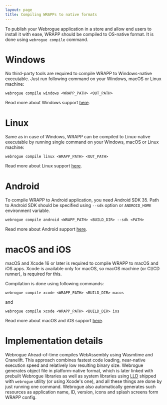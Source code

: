 ```yaml
---
layout: page
title: Compiling WRAPPs to native formats
---
```


To publish your Webrogue application in a store and allow end users to install it with ease, WRAPP should be compiled to OS-native format.
It is done using `webrogue compile` command.

# Windows

No third-party tools are required to compile WRAPP to Windows-native executable.
Just run following command on your Windows, macOS or Linux machine:

```webrogue compile windows <WRAPP_PATH> <OUT_PATH>```

Read more about Windows support [here](platform_windows.html).

# Linux

Same as in case of Windows, WRAPP can be compiled to Linux-native executable by running single command on your Windows, macOS or Linux machine:

```webrogue compile linux <WRAPP_PATH> <OUT_PATH>```

Read more about Linux support [here](platform_linux.html).

# Android

To compile WRAPP to Android application, you need Android SDK 35.
Path to Android SDK should be specified using `--sdk` option or `ANDROID_HOME` environment variable.

`webrogue compile android <WRAPP_PATH> <BUILD_DIR> --sdk <PATH>`

Read more about Android support [here](platform_android.html).

# macOS and iOS

macOS and Xcode 16 or later is required to compile WRAPP to macOS and iOS apps. Xcode is available only for macOS, so macOS machine (or CI/CD runner), is required for this.

Compilation is done using following commands:

```webrogue compile xcode <WRAPP_PATH> <BUILD_DIR> macos```

and

```webrogue compile xcode <WRAPP_PATH> <BUILD_DIR> ios```

Read more about macOS and iOS support [here](platform_xcode.html).

# Implementation details

Webrogue Ahead-of-time compiles WebAssembly using Wasmtime and Cranelift.
This approach combines fastest code loading, near-native execution speed and relatively low resulting binary size.
Webrogue generates object file in platform-native format, which is later linked with prebuilt Webrogue libraries as well as system libraries using [LLD](https://lld.llvm.org/) shipped with `webrogue` utility (or using Xcode's one), and all these things are done by just running one command.
Webrogue also automatically generates such resources as application name, ID, version, icons and splash screens form WRAPP config.

